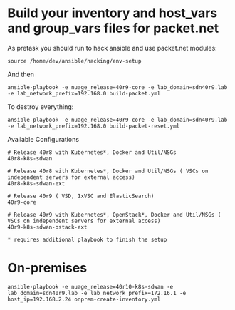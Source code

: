 # Build your inventory and host_vars and group_vars files for packet.net

As pretask you should run to hack ansible and use packet.net modules: 
```
source /home/dev/ansible/hacking/env-setup
```
And then
```
ansible-playbook -e nuage_release=40r9-core -e lab_domain=sdn40r9.lab -e lab_network_prefix=192.168.0 build-packet.yml
```

To destroy everything:
```
ansible-playbook -e nuage_release=40r9-core -e lab_domain=sdn40r9.lab -e lab_network_prefix=192.168.0 build-packet-reset.yml
```

Available Configurations
```
# Release 40r8 with Kubernetes*, Docker and Util/NSGs
40r8-k8s-sdwan

# Release 40r8 with Kubernetes*, Docker and Util/NSGs ( VSCs on independent servers for external access)
40r8-k8s-sdwan-ext

# Release 40r9 ( VSD, 1xVSC and ElasticSearch)
40r9-core

# Release 40r9 with Kubernetes*, OpenStack*, Docker and Util/NSGs ( VSCs on independent servers for external access)
40r9-k8s-sdwan-ostack-ext

* requires additional playbook to finish the setup
```

# On-premises
```
ansible-playbook -e nuage_release=40r10-k8s-sdwan -e lab_domain=sdn40r9.lab -e lab_network_prefix=172.16.1 -e host_ip=192.168.2.24 onprem-create-inventory.yml
```
